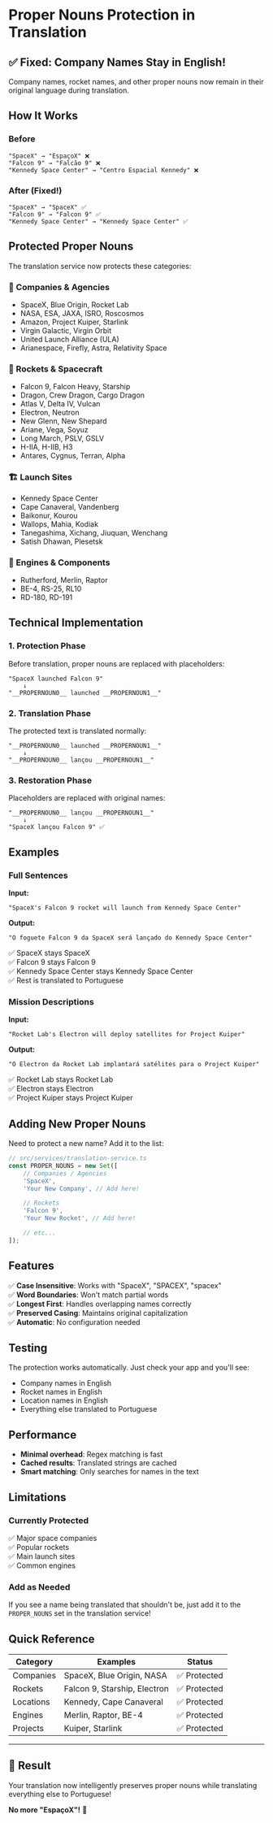 # Proper Nouns Protection in Translation

## ✅ Fixed: Company Names Stay in English!

Company names, rocket names, and other proper nouns now remain in their original language during translation.

## How It Works

### Before

```
"SpaceX" → "EspaçoX" ❌
"Falcon 9" → "Falcão 9" ❌
"Kennedy Space Center" → "Centro Espacial Kennedy" ❌
```

### After (Fixed!)

```
"SpaceX" → "SpaceX" ✅
"Falcon 9" → "Falcon 9" ✅
"Kennedy Space Center" → "Kennedy Space Center" ✅
```

## Protected Proper Nouns

The translation service now protects these categories:

### 🏢 Companies & Agencies

- SpaceX, Blue Origin, Rocket Lab
- NASA, ESA, JAXA, ISRO, Roscosmos
- Amazon, Project Kuiper, Starlink
- Virgin Galactic, Virgin Orbit
- United Launch Alliance (ULA)
- Arianespace, Firefly, Astra, Relativity Space

### 🚀 Rockets & Spacecraft

- Falcon 9, Falcon Heavy, Starship
- Dragon, Crew Dragon, Cargo Dragon
- Atlas V, Delta IV, Vulcan
- Electron, Neutron
- New Glenn, New Shepard
- Ariane, Vega, Soyuz
- Long March, PSLV, GSLV
- H-IIA, H-IIB, H3
- Antares, Cygnus, Terran, Alpha

### 🏗️ Launch Sites

- Kennedy Space Center
- Cape Canaveral, Vandenberg
- Baikonur, Kourou
- Wallops, Mahia, Kodiak
- Tanegashima, Xichang, Jiuquan, Wenchang
- Satish Dhawan, Plesetsk

### 🔧 Engines & Components

- Rutherford, Merlin, Raptor
- BE-4, RS-25, RL10
- RD-180, RD-191

## Technical Implementation

### 1. Protection Phase

Before translation, proper nouns are replaced with placeholders:

```
"SpaceX launched Falcon 9"
    ↓
"__PROPERNOUN0__ launched __PROPERNOUN1__"
```

### 2. Translation Phase

The protected text is translated normally:

```
"__PROPERNOUN0__ launched __PROPERNOUN1__"
    ↓
"__PROPERNOUN0__ lançou __PROPERNOUN1__"
```

### 3. Restoration Phase

Placeholders are replaced with original names:

```
"__PROPERNOUN0__ lançou __PROPERNOUN1__"
    ↓
"SpaceX lançou Falcon 9" ✅
```

## Examples

### Full Sentences

**Input:**

```
"SpaceX's Falcon 9 rocket will launch from Kennedy Space Center"
```

**Output:**

```
"O foguete Falcon 9 da SpaceX será lançado do Kennedy Space Center"
```

✅ SpaceX stays SpaceX  
✅ Falcon 9 stays Falcon 9  
✅ Kennedy Space Center stays Kennedy Space Center  
✅ Rest is translated to Portuguese

### Mission Descriptions

**Input:**

```
"Rocket Lab's Electron will deploy satellites for Project Kuiper"
```

**Output:**

```
"O Electron da Rocket Lab implantará satélites para o Project Kuiper"
```

✅ Rocket Lab stays Rocket Lab  
✅ Electron stays Electron  
✅ Project Kuiper stays Project Kuiper

## Adding New Proper Nouns

Need to protect a new name? Add it to the list:

```typescript
// src/services/translation-service.ts
const PROPER_NOUNS = new Set([
	// Companies / Agencies
	'SpaceX',
	'Your New Company', // Add here!

	// Rockets
	'Falcon 9',
	'Your New Rocket', // Add here!

	// etc...
]);
```

## Features

✅ **Case Insensitive**: Works with "SpaceX", "SPACEX", "spacex"  
✅ **Word Boundaries**: Won't match partial words  
✅ **Longest First**: Handles overlapping names correctly  
✅ **Preserved Casing**: Maintains original capitalization  
✅ **Automatic**: No configuration needed

## Testing

The protection works automatically. Just check your app and you'll see:

- Company names in English
- Rocket names in English
- Location names in English
- Everything else translated to Portuguese

## Performance

- **Minimal overhead**: Regex matching is fast
- **Cached results**: Translated strings are cached
- **Smart matching**: Only searches for names in the text

## Limitations

### Currently Protected

✅ Major space companies  
✅ Popular rockets  
✅ Main launch sites  
✅ Common engines

### Add as Needed

If you see a name being translated that shouldn't be, just add it to the `PROPER_NOUNS` set in the translation service!

## Quick Reference

| Category  | Examples                     | Status       |
| --------- | ---------------------------- | ------------ |
| Companies | SpaceX, Blue Origin, NASA    | ✅ Protected |
| Rockets   | Falcon 9, Starship, Electron | ✅ Protected |
| Locations | Kennedy, Cape Canaveral      | ✅ Protected |
| Engines   | Merlin, Raptor, BE-4         | ✅ Protected |
| Projects  | Kuiper, Starlink             | ✅ Protected |

---

## 🎉 Result

Your translation now intelligently preserves proper nouns while translating everything else to Portuguese!

**No more "EspaçoX"!** 🚀
